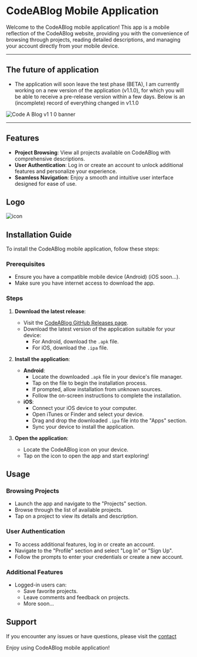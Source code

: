 # CodeABlog Mobile Application

Welcome to the CodeABlog mobile application! This app is a mobile reflection of the CodeABlog website, providing you with the convenience of browsing through projects, reading detailed descriptions, and managing your account directly from your mobile device.

---
## The future of application
- The application will soon leave the test phase (BETA), I am currently working on a new version of the application (v1.1.0), for which you will be able to receive a pre-release version within a few days. Below is an (incomplete) record of everything changed in v1.1.0
  
![Code A Blog  v1 1 0  banner](https://github.com/Adiksuu/CodeABlog/assets/75419729/0d4faa91-c35f-4620-b743-d625fad7423a)

---
## Features

- **Project Browsing**: View all projects available on CodeABlog with comprehensive descriptions.
- **User Authentication**: Log in or create an account to unlock additional features and personalize your experience.
- **Seamless Navigation**: Enjoy a smooth and intuitive user interface designed for ease of use.

## Logo
![icon](https://github.com/Adiksuu/CodeABlog/assets/75419729/abaa3249-539f-438c-b87f-08f6d8b7d533)


## Installation Guide

To install the CodeABlog mobile application, follow these steps:

### Prerequisites

- Ensure you have a compatible mobile device (Android) (iOS soon...).
- Make sure you have internet access to download the app.

### Steps

1. **Download the latest release**:
   - Visit the [CodeABlog GitHub Releases page](https://github.com/yourusername/CodeABlog/releases).
   - Download the latest version of the application suitable for your device:
     - For Android, download the `.apk` file.
     - For iOS, download the `.ipa` file.

2. **Install the application**:
   - **Android**:
     - Locate the downloaded `.apk` file in your device's file manager.
     - Tap on the file to begin the installation process.
     - If prompted, allow installation from unknown sources.
     - Follow the on-screen instructions to complete the installation.
   - **iOS**:
     - Connect your iOS device to your computer.
     - Open iTunes or Finder and select your device.
     - Drag and drop the downloaded `.ipa` file into the "Apps" section.
     - Sync your device to install the application.

3. **Open the application**:
   - Locate the CodeABlog icon on your device.
   - Tap on the icon to open the app and start exploring!

## Usage

### Browsing Projects

- Launch the app and navigate to the "Projects" section.
- Browse through the list of available projects.
- Tap on a project to view its details and description.

### User Authentication

- To access additional features, log in or create an account.
- Navigate to the "Profile" section and select "Log In" or "Sign Up".
- Follow the prompts to enter your credentials or create a new account.

### Additional Features

- Logged-in users can:
  - Save favorite projects.
  - Leave comments and feedback on projects.
  - More soon...

## Support

If you encounter any issues or have questions, please visit the [contact](mailto:codeadiksuu@gmail.com)

Enjoy using CodeABlog mobile application!
